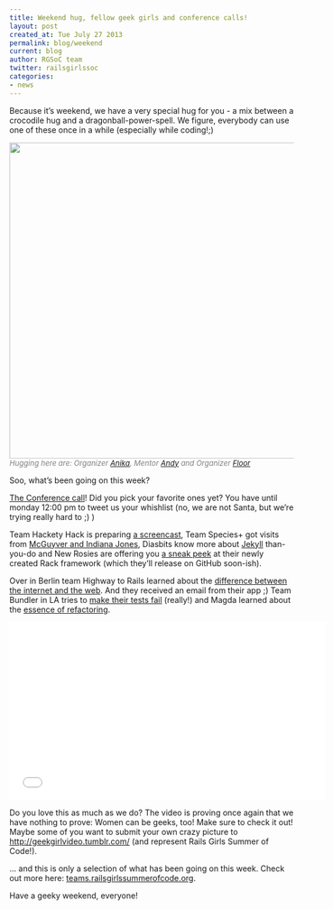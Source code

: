 ```yaml
---
title: Weekend hug, fellow geek girls and conference calls!
layout: post
created_at: Tue July 27 2013
permalink: blog/weekend
current: blog
author: RGSoC team
twitter: railsgirlssoc
categories:
- news
---
```



Because it’s weekend, we have a very special hug for you - a mix between a crocodile hug and a dragonball-power-spell. We figure, everybody can use one of these once in a while (especially while coding!;)

<img src="https://f.cloud.github.com/assets/1711357/867486/b15158fc-f6fe-11e2-8854-a990e3a43dd3.gif" width="560">
<br>
<i><font color="grey" size="2px"> Hugging here are: Organizer 
		<a href="http://twitter.com/langziehohr">Anika</a>, Mentor 
		<a href="http://twitter.com/pxlpnk">Andy</a> and Organizer 
		<a href="http://twitter.com/floordrees">Floor</a>
</font></i>


Soo, what’s been going on this week?

[The Conference call](http://railsgirlssummerofcode.org/blog/conference/)! Did you pick your favorite ones yet? You have until monday 12:00 pm to tweet us your whishlist (no, we are not Santa, but we’re trying really hard to ;) ) 

Team Hackety Hack is preparing [a screencast](http://teamhackety.wordpress.com/2013/07/26/july-26th-week-2-unanswered-questions-filter/), Team Species+ got visits from [McGuyver and Indiana Jones](http://dalach.blogspot.de/2013/07/when-indiana-meets-macgyver.html ),
Diasbits know more about [Jekyll](http://defendingdiaspora.wordpress.com/2013/07/25/jekyll/) than-you-do and New Rosies are offering you [a sneak peek](http://newrosies.tumblr.com/post/56494607526/creating-our-rack-framework) at their newly created Rack framework (which they’ll release on GitHub soon-ish).

Over in Berlin team Highway to Rails learned about the [difference between the internet and the web](http://highwaytorails.tumblr.com/post/56431303669/day-17-25-7-2013-more-action-mailer). And they received an email from their app ;)
Team Bundler in LA tries to [make their tests fail](http://rgsocbundler.github.io/2013/07/24/week2-day7.html) (really!) and
Magda learned about the [essence of refactoring](http://lipen.co/til/more-is-new-less.html).

<object width="560" height="315"><param name="movie" value="//www.youtube.com/v/s4Rjy5yW1gQ?version=3&amp;hl=en_US"></param><param name="allowFullScreen" value="true"></param><param name="allowscriptaccess" value="always"></param><embed src="//www.youtube.com/v/s4Rjy5yW1gQ?version=3&amp;hl=en_US" type="application/x-shockwave-flash" width="560" height="315" allowscriptaccess="always" allowfullscreen="true"></embed></object>


Do you love this as much as we do? The video is proving once again that we have nothing to prove: Women can be geeks, too! Make sure to check it out! Maybe some of you want to submit your own crazy picture to http://geekgirlvideo.tumblr.com/ (and represent Rails Girls Summer of Code!).

... and this is only a selection of what has been going on this week. Check out more here: [teams.railsgirlssummerofcode.org](teams.railsgirlssummerofcode.org).

Have a geeky weekend, everyone!


 

